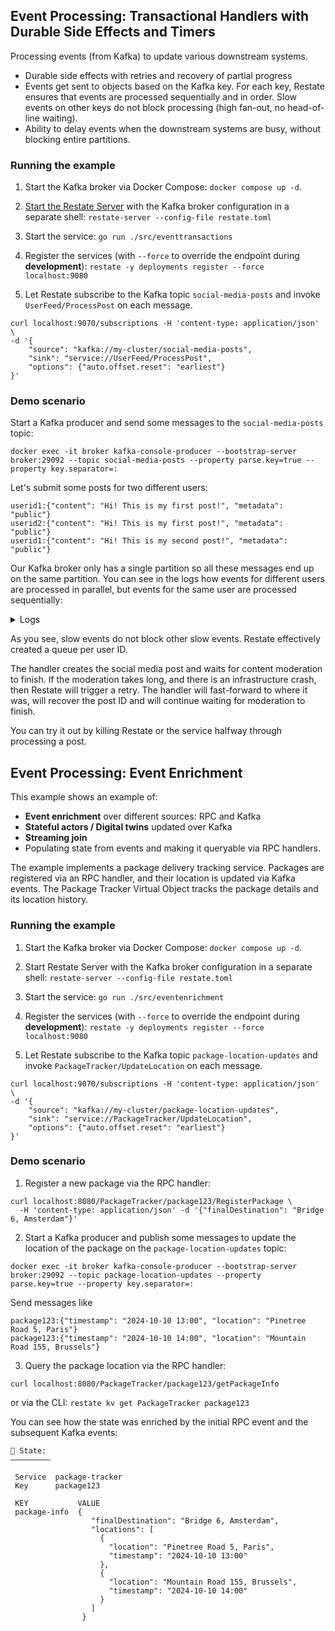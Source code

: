 


## Event Processing: Transactional Handlers with Durable Side Effects and Timers

Processing events (from Kafka) to update various downstream systems.
- Durable side effects with retries and recovery of partial progress
- Events get sent to objects based on the Kafka key.
  For each key, Restate ensures that events are processed sequentially and in order.
  Slow events on other keys do not block processing (high fan-out, no head-of-line waiting).
- Ability to delay events when the downstream systems are busy, without blocking
  entire partitions.


### Running the example

1. Start the Kafka broker via Docker Compose: `docker compose up -d`.

2. [Start the Restate Server](https://docs.restate.dev/develop/local_dev) with the Kafka broker configuration in a separate shell: `restate-server --config-file restate.toml`

3. Start the service: `go run ./src/eventtransactions`

4. Register the services (with `--force` to override the endpoint during **development**): `restate -y deployments register --force localhost:9080`

5. Let Restate subscribe to the Kafka topic `social-media-posts` and invoke `UserFeed/ProcessPost` on each message.
```shell
curl localhost:9070/subscriptions -H 'content-type: application/json' \
-d '{
    "source": "kafka://my-cluster/social-media-posts",
    "sink": "service://UserFeed/ProcessPost",
    "options": {"auto.offset.reset": "earliest"}
}'
```

### Demo scenario

Start a Kafka producer and send some messages to the `social-media-posts` topic:
```shell
docker exec -it broker kafka-console-producer --bootstrap-server broker:29092 --topic social-media-posts --property parse.key=true --property key.separator=:
```

Let's submit some posts for two different users:
```
userid1:{"content": "Hi! This is my first post!", "metadata": "public"}
userid2:{"content": "Hi! This is my first post!", "metadata": "public"}
userid1:{"content": "Hi! This is my second post!", "metadata": "public"}
```

Our Kafka broker only has a single partition so all these messages end up on the same partition.
You can see in the logs how events for different users are processed in parallel, but events for the same user are processed sequentially:

<details>
<summary>Logs</summary>

```shell
2025/01/03 16:33:16 INFO Handling invocation method=UserFeed/ProcessPost invocationID=inv_13puWeoWJykN2iR3HzJOiyzymCA9yPbT1f
Created post 3dae1f20-a7e5-4f3f-8113-3a4b91e48e72 for user userid1 with content: Hi! This is my first post!
Content moderation for post 3dae1f20-a7e5-4f3f-8113-3a4b91e48e72 is still pending... Will check again in 5 seconds
2025/01/03 16:33:19 INFO Handling invocation method=UserFeed/ProcessPost invocationID=inv_1eZjTF0DbaEl2J2i6fbVKbMmbeHAjPGBe9
Created post c4672199-7a06-4540-8bf7-a5ec15327346 for user userid2 with content: Hi! This is my first post!
Content moderation for post c4672199-7a06-4540-8bf7-a5ec15327346 is still pending... Will check again in 5 seconds
Content moderation for post 3dae1f20-a7e5-4f3f-8113-3a4b91e48e72 is still pending... Will check again in 5 seconds
Content moderation for post c4672199-7a06-4540-8bf7-a5ec15327346 is done
Updating the user feed for user userid2 with post c4672199-7a06-4540-8bf7-a5ec15327346
2025/01/03 16:33:24 INFO Invocation completed successfully method=UserFeed/ProcessPost invocationID=inv_1eZjTF0DbaEl2J2i6fbVKbMmbeHAjPGBe9
2025/01/03 16:33:24 INFO Handling invocation method=UserFeed/ProcessPost invocationID=inv_1eZjTF0DbaEl5vwb9ckycf7xsj0c5wWo0h
Created post ede539a3-0c53-4d4b-a93e-8fdef3330de6 for user userid2 with content: Hi! This is my first post!
Content moderation for post ede539a3-0c53-4d4b-a93e-8fdef3330de6 is still pending... Will check again in 5 seconds
Content moderation for post 3dae1f20-a7e5-4f3f-8113-3a4b91e48e72 is done
Updating the user feed for user userid1 with post 3dae1f20-a7e5-4f3f-8113-3a4b91e48e72
2025/01/03 16:33:32 INFO Invocation completed successfully method=UserFeed/ProcessPost invocationID=inv_13puWeoWJykN2iR3HzJOiyzymCA9yPbT1f
2025/01/03 16:33:32 INFO Handling invocation method=UserFeed/ProcessPost invocationID=inv_13puWeoWJykN6neIyklfqzeQVAun6OI6hb
Created post a31a5ebb-1e19-4629-a7ae-b1e80bb469ec for user userid1 with content: Hi! This is my first post!
Content moderation for post a31a5ebb-1e19-4629-a7ae-b1e80bb469ec is still pending... Will check again in 5 seconds
Content moderation for post ede539a3-0c53-4d4b-a93e-8fdef3330de6 is still pending... Will check again in 5 seconds
Content moderation for post ede539a3-0c53-4d4b-a93e-8fdef3330de6 is done
Updating the user feed for user userid2 with post ede539a3-0c53-4d4b-a93e-8fdef3330de6
2025/01/03 16:33:44 INFO Invocation completed successfully method=UserFeed/ProcessPost invocationID=inv_1eZjTF0DbaEl5vwb9ckycf7xsj0c5wWo0h
Content moderation for post a31a5ebb-1e19-4629-a7ae-b1e80bb469ec is still pending... Will check again in 5 seconds
Content moderation for post a31a5ebb-1e19-4629-a7ae-b1e80bb469ec is done
Updating the user feed for user userid1 with post a31a5ebb-1e19-4629-a7ae-b1e80bb469ec
2025/01/03 16:33:52 INFO Invocation completed successfully method=UserFeed/ProcessPost invocationID=inv_13puWeoWJykN6neIyklfqzeQVAun6OI6hb
2025/01/03 16:33:52 INFO Handling invocation method=UserFeed/ProcessPost invocationID=inv_13puWeoWJykN4MGP7mftRXvTi5JIWKSJbP
Created post 7da58f9a-4af4-4a35-94b0-90879a20390d for user userid1 with content: Hi! This is my second post!
Content moderation for post 7da58f9a-4af4-4a35-94b0-90879a20390d is still pending... Will check again in 5 seconds
Content moderation for post 7da58f9a-4af4-4a35-94b0-90879a20390d is still pending... Will check again in 5 seconds
Content moderation for post 7da58f9a-4af4-4a35-94b0-90879a20390d is done
Updating the user feed for user userid1 with post 7da58f9a-4af4-4a35-94b0-90879a20390d
2025/01/03 16:34:02 INFO Invocation completed successfully method=UserFeed/ProcessPost invocationID=inv_13puWeoWJykN4MGP7mftRXvTi5JIWKSJbP
2025/01/03 16:34:02 INFO Handling invocation method=UserFeed/ProcessPost invocationID=inv_13puWeoWJykN6C0ovGVJ4Bvrhxhw9Lnpx7
Created post b8c0d187-1148-41d2-9060-d25fe0d9bdfe for user userid1 with content: Hi! This is my second post!
Content moderation for post b8c0d187-1148-41d2-9060-d25fe0d9bdfe is still pending... Will check again in 5 seconds
Content moderation for post b8c0d187-1148-41d2-9060-d25fe0d9bdfe is still pending... Will check again in 5 seconds
Content moderation for post b8c0d187-1148-41d2-9060-d25fe0d9bdfe is done
Updating the user feed for user userid1 with post b8c0d187-1148-41d2-9060-d25fe0d9bdfe
2025/01/03 16:34:37 INFO Invocation completed successfully method=UserFeed/ProcessPost invocationID=inv_13puWeoWJykN6C0ovGVJ4Bvrhxhw9Lnpx7
```

</details>

As you see, slow events do not block other slow events.
Restate effectively created a queue per user ID.

The handler creates the social media post and waits for content moderation to finish.
If the moderation takes long, and there is an infrastructure crash, then Restate will trigger a retry.
The handler will fast-forward to where it was, will recover the post ID and will continue waiting for moderation to finish.

You can try it out by killing Restate or the service halfway through processing a post.


## Event Processing: Event Enrichment

This example shows an example of:
- **Event enrichment** over different sources: RPC and Kafka
- **Stateful actors / Digital twins** updated over Kafka
- **Streaming join**
- Populating state from events and making it queryable via RPC handlers.

The example implements a package delivery tracking service.
Packages are registered via an RPC handler, and their location is updated via Kafka events.
The Package Tracker Virtual Object tracks the package details and its location history.

### Running the example

1. Start the Kafka broker via Docker Compose: `docker compose up -d`.

2. Start Restate Server with the Kafka broker configuration in a separate shell: `restate-server --config-file restate.toml`

3. Start the service: `go run ./src/eventenrichment`

4. Register the services (with `--force` to override the endpoint during **development**): `restate -y deployments register --force localhost:9080`

5. Let Restate subscribe to the Kafka topic `package-location-updates` and invoke `PackageTracker/UpdateLocation` on each message.
```shell
curl localhost:9070/subscriptions -H 'content-type: application/json' \
-d '{
    "source": "kafka://my-cluster/package-location-updates",
    "sink": "service://PackageTracker/UpdateLocation",
    "options": {"auto.offset.reset": "earliest"}
}'
```


### Demo scenario


1. Register a new package via the RPC handler:
```shell
curl localhost:8080/PackageTracker/package123/RegisterPackage \
  -H 'content-type: application/json' -d '{"finalDestination": "Bridge 6, Amsterdam"}'
```

2. Start a Kafka producer and publish some messages to update the location of the package on the `package-location-updates` topic:
```shell
docker exec -it broker kafka-console-producer --bootstrap-server broker:29092 --topic package-location-updates --property parse.key=true --property key.separator=:
```
Send messages like
```
package123:{"timestamp": "2024-10-10 13:00", "location": "Pinetree Road 5, Paris"}
package123:{"timestamp": "2024-10-10 14:00", "location": "Mountain Road 155, Brussels"}
```

3. Query the package location via the RPC handler:
```shell
curl localhost:8080/PackageTracker/package123/getPackageInfo
```
or via the CLI: `restate kv get PackageTracker package123`

You can see how the state was enriched by the initial RPC event and the subsequent Kafka events:
```
🤖 State:
―――――――――
                          
 Service  package-tracker 
 Key      package123       

 KEY           VALUE                                            
 package-info  {                                                
                  "finalDestination": "Bridge 6, Amsterdam",  
                  "locations": [                                 
                    {                                            
                      "location": "Pinetree Road 5, Paris",      
                      "timestamp": "2024-10-10 13:00"            
                    },                                            
                    {                                            
                      "location": "Mountain Road 155, Brussels", 
                      "timestamp": "2024-10-10 14:00"            
                    }                                            
                  ]                                              
                }  
```